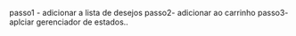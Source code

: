 passo1 - adicionar a lista de desejos
passo2- adicionar ao carrinho
passo3- aplciar gerenciador de estados..
